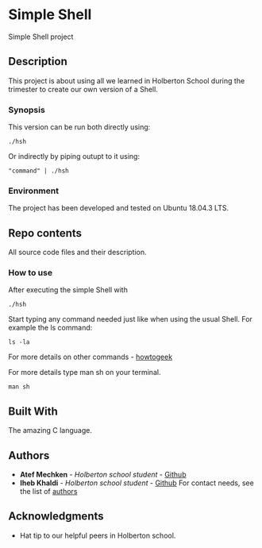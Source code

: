 <!-- simple shell project:
Our final test in Holberton creating our own command interpreter. -->

# Simple Shell

Simple Shell project

## Description

This project is about using all we learned in Holberton School during the trimester to create our own version of a Shell.

### Synopsis

This version can be run both directly using:

```
./hsh
```
Or indirectly by piping outupt to it using:

```
"command" | ./hsh
```

### Environment

The project has been developed and tested on Ubuntu 18.04.3 LTS.

## Repo contents

All source code files and their description.

### How to use

After executing the simple Shell with

```
./hsh
```
Start typing any command needed just like when using the usual Shell. For example the ls command:

```
ls -la
```
For more details on other commands - [howtogeek](https://www.howtogeek.com/412055/37-important-linux-commands-you-should-know/)

For more details type man sh on your terminal.
```
man sh
```

## Built With

The amazing C language.

## Authors

* **Atef Mechken** - *Holberton school student* - [Github](https://github.com/atefsama666)
* **Iheb Khaldi** - *Holberton school student* - [Github](https://github.com/khaldi505)
For contact needs, see the list of [authors](https://github.com/khaldi505/simple_shell/AUTHORS)



## Acknowledgments

* Hat tip to our helpful peers in Holberton school.
